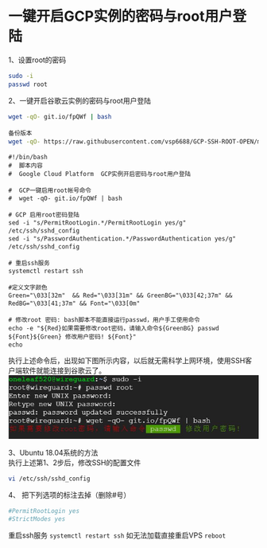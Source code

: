 # 一键开启GCP实例的密码与root用户登陆
1、设置root的密码
```bash
sudo -i
passwd root
```
2、一键开启谷歌云实例的密码与root用户登陆
```bash
wget -qO- git.io/fpQWf | bash

备份版本
wget -qO- https://raw.githubusercontent.com/vsp6688/GCP-SSH-ROOT-OPEN/master/gcp_root_ssh.sh | bash
```
```
#!/bin/bash
#  脚本内容
#  Google Cloud Platform  GCP实例开启密码与root用户登陆

#  GCP一键启用root帐号命令
#  wget -qO- git.io/fpQWf | bash

# GCP 启用root密码登陆
sed -i "s/PermitRootLogin.*/PermitRootLogin yes/g"   /etc/ssh/sshd_config
sed -i "s/PasswordAuthentication.*/PasswordAuthentication yes/g"   /etc/ssh/sshd_config

# 重启ssh服务
systemctl restart ssh

#定义文字颜色
Green="\033[32m"  && Red="\033[31m" && GreenBG="\033[42;37m" && RedBG="\033[41;37m" && Font="\033[0m"

# 修改root 密码: bash脚本不能直接运行passwd，用户手工使用命令
echo -e "${Red}如果需要修改root密码，请输入命令${GreenBG} passwd ${Font}${Green} 修改用户密码! ${Font}"
echo
```



执行上述命令后，出现如下图所示内容，以后就无需科学上网环境，使用SSH客户端软件就能连接到谷歌云了。  
![avatar](img/gcproot.jpg)  

3、Ubuntu 18.04系统的方法   
执行上述第1、2步后，修改SSH的配置文件
```bash
vi /etc/ssh/sshd_config
```
4、 把下列选项的标注去掉（删除#号）
```bash
#PermitRootLogin yes 
#StrictModes yes
```
重启ssh服务 ```systemctl restart ssh``` 
如无法加载直接重启VPS ```reboot```
